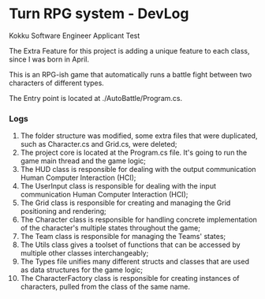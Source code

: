 # Turn RPG system - DevLog
 Kokku Software Engineer Applicant Test
 
 The Extra Feature for this project is adding a unique feature to each class, since I was born in April.
 
 This is an RPG-ish game that automatically runs a battle fight between two characters of different types.
 
 The Entry point is located at ./AutoBattle/Program.cs.
 
 ### Logs
 1. The folder structure was modified, some extra files that were duplicated, such as Character.cs and Grid.cs, were deleted;
 2. The project core is located at the Program.cs file. It's going to run the game main thread and the game logic;
 3. The HUD class is responsible for dealing with the output communication Human Computer Interaction (HCI);
 4. The UserInput class is responsible for dealing with the input communication Human Computer Interaction (HCI);
 5. The Grid class is responsible for creating and managing the Grid positioning and rendering;
 6. The Character class is responsible for handling concrete implementation of the character's multiple states throughout the game;
 7. The Team class is responsible for managing the Teams' states;
 8. The Utils class gives a toolset of functions that can be accessed by multiple other classes interchangeably;
 9. The Types file unifies many different structs and classes that are used as data structures for the game logic;
 10. The CharacterFactory class is responsible for creating instances of characters, pulled from the class of the same name.